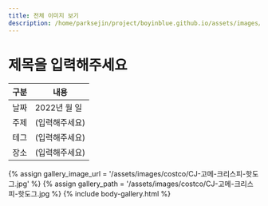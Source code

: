 ```yaml
---
title: 전체 이미지 보기
description: /home/parksejin/project/boyinblue.github.io/assets/images/costco
---
```



제목을 입력해주세요
===


|구분|내용|
|---|---|
|날짜|2022년 월 일|
|주제|(입력해주세요)|
|테그|(입력해주세요)|
|장소|(입력해주세요)|


{% assign gallery_image_url = '/assets/images/costco/CJ-고메-크리스피-핫도그.jpg' %}
{% assign gallery_path = '/assets/images/costco/CJ-고메-크리스피-핫도그.jpg %}
{% include body-gallery.html %}
